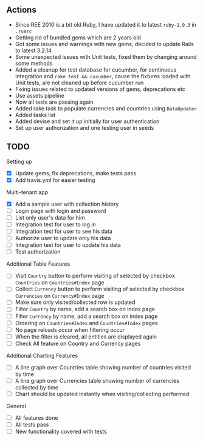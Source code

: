 Actions
-------

* Since REE 2010 is a bit old Ruby, I have updated it to latest `ruby-1.9.3` in `.rvmrc`
* Getting rid of bundled gems which are 2 years old
* Got some issues and warnings with new gems, decided to update Rails to latest 3.2.14
* Some unexpected issues with Unit tests, fixed them by changing around some methods
* Added a cleanup for test database for cucumber, for continuous integration and `rake test && cucumber`, cause the fixtures loaded with Unit tests, are not cleaned up before cucumber run
* Fixing issues related to updated versions of gems, deprecations etc
* Use assets pipeline
* Now all tests are passing again
* Added rake task to populate currencies and countries using `DataUpdater`
* Added tasks list
* Added devise and set it up initially for user authentication
* Set up user authorization and one testing user in seeds

TODO
----

Setting up

- [x] Update gems, fix deprecations, make tests pass
- [x] Add travis.yml for easier testing

Multi-tenant app

- [x] Add a sample user with collection history
- [ ] Login page with login and password
- [ ] List only user's data for him
- [ ] Integration test for user to log in
- [ ] Integration test for user to see his data
- [ ] Authorize user to update only his data
- [ ] Integration test for user to update his data
- [ ] Test authorization

Additional Table Features

- [ ] Visit `Country` button to perform visiting of selected by checkbox `Countries` on `Countries#Index` page
- [ ] Collect `Currency` button to perform visiting of selected by checkbox `Currencies` on `Currency#Index` page
- [ ] Make sure only visited/collected row is updated
- [ ] Filter `Country` by name, add a search box on index page
- [ ] Filter `Currency` by name, add a search box on index page
- [ ] Ordering on `Countries#Index` and `Countries#Index` pages
- [ ] No page reloads occur when filtering occur
- [ ] When the filter is cleared, all entities are displayed again
- [ ] Check All feature on Country and Currency pages

Additional Charting Features

- [ ] A line graph over Countries table showing number of countries visited by time
- [ ] A line graph over Currencies table showing number of currencies collected by time
- [ ] Chart should be updated instantly when visiting/collecting performed

General

- [ ] All features done
- [ ] All tests pass
- [ ] New functionality covered with tests

